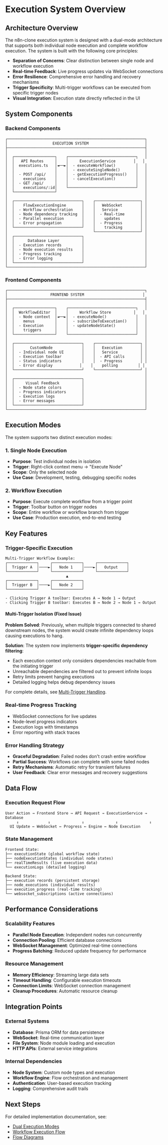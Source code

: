 # Execution System Overview

## Architecture Overview

The n8n-clone execution system is designed with a dual-mode architecture that supports both individual node execution and complete workflow execution. The system is built with the following core principles:

- **Separation of Concerns**: Clear distinction between single node and workflow execution
- **Real-time Feedback**: Live progress updates via WebSocket connections
- **Error Resilience**: Comprehensive error handling and recovery mechanisms
- **Trigger Specificity**: Multi-trigger workflows can be executed from specific trigger nodes
- **Visual Integration**: Execution state directly reflected in the UI

## System Components

### Backend Components

```
┌─────────────────────────────────────────────────────────────┐
│                    EXECUTION SYSTEM                         │
├─────────────────────────────────────────────────────────────┤
│                                                             │
│  ┌──────────────────┐    ┌──────────────────────────────┐   │
│  │   API Routes     │    │     ExecutionService        │   │
│  │  executions.ts   │◄──►│  - executeWorkflow()         │   │
│  │                  │    │  - executeSingleNode()       │   │
│  │  - POST /api/    │    │  - getExecutionProgress()    │   │
│  │    executions    │    │  - cancelExecution()         │   │
│  │  - GET /api/     │    │                              │   │
│  │    executions/:id│    └──────────────────────────────┘   │
│  └──────────────────┘                                       │
│                                                             │
│  ┌──────────────────────────────┐    ┌────────────────────┐ │
│  │    FlowExecutionEngine       │    │   WebSocket        │ │
│  │  - Workflow orchestration    │    │   Service          │ │
│  │  - Node dependency tracking  │    │  - Real-time       │ │
│  │  - Parallel execution        │    │    updates         │ │
│  │  - Error propagation         │    │  - Progress        │ │
│  └──────────────────────────────┘    │    tracking        │ │
│                                      └────────────────────┘ │
│  ┌──────────────────────────────┐                           │
│  │      Database Layer          │                           │
│  │  - Execution records         │                           │
│  │  - Node execution results    │                           │
│  │  - Progress tracking         │                           │
│  │  - Error logging             │                           │
│  └──────────────────────────────┘                           │
└─────────────────────────────────────────────────────────────┘
```

### Frontend Components

```
┌─────────────────────────────────────────────────────────────┐
│                   FRONTEND SYSTEM                          │
├─────────────────────────────────────────────────────────────┤
│                                                             │
│  ┌──────────────────┐    ┌──────────────────────────────┐   │
│  │  WorkflowEditor  │    │     Workflow Store          │   │
│  │  - Node context  │◄──►│  - executeNode()             │   │
│  │    menus         │    │  - subscribeToExecution()    │   │
│  │  - Execution     │    │  - updateNodeState()         │   │
│  │    triggers      │    │                              │   │
│  └──────────────────┘    └──────────────────────────────┘   │
│                                                             │
│  ┌──────────────────────────────┐    ┌────────────────────┐ │
│  │       CustomNode             │    │   Execution        │ │
│  │  - Individual node UI        │    │   Service          │ │
│  │  - Execution toolbar         │    │  - API calls       │ │
│  │  - Status indicators         │    │  - Progress        │ │
│  │  - Error display            │    │    polling         │ │
│  └──────────────────────────────┘    └────────────────────┘ │
│                                                             │
│  ┌──────────────────────────────┐                           │
│  │     Visual Feedback          │                           │
│  │  - Node state colors         │                           │
│  │  - Progress indicators       │                           │
│  │  - Execution logs            │                           │
│  │  - Error messages            │                           │
│  └──────────────────────────────┘                           │
└─────────────────────────────────────────────────────────────┘
```

## Execution Modes

The system supports two distinct execution modes:

### 1. Single Node Execution

- **Purpose**: Test individual nodes in isolation
- **Trigger**: Right-click context menu → "Execute Node"
- **Scope**: Only the selected node
- **Use Case**: Development, testing, debugging specific nodes

### 2. Workflow Execution

- **Purpose**: Execute complete workflow from a trigger point
- **Trigger**: Toolbar button on trigger nodes
- **Scope**: Entire workflow or workflow branch from trigger
- **Use Case**: Production execution, end-to-end testing

## Key Features

### Trigger-Specific Execution

```
Multi-Trigger Workflow Example:
┌─────────────┐     ┌─────────────┐     ┌─────────────┐
│  Trigger A  │────►│   Node 1    │────►│   Output    │
└─────────────┘     └─────────────┘     └─────────────┘
                           ▲
┌─────────────┐     ┌─────────────┐
│  Trigger B  │────►│   Node 2    │
└─────────────┘     └─────────────┘

- Clicking Trigger A toolbar: Executes A → Node 1 → Output
- Clicking Trigger B toolbar: Executes B → Node 2 → Node 1 → Output
```

#### Multi-Trigger Isolation (Fixed Issue)

**Problem Solved**: Previously, when multiple triggers connected to shared downstream nodes, the system would create infinite dependency loops causing executions to hang.

**Solution**: The system now implements **trigger-specific dependency filtering**:

- Each execution context only considers dependencies reachable from the initiating trigger
- Unreachable dependencies are filtered out to prevent infinite loops
- Retry limits prevent hanging executions
- Detailed logging helps debug dependency issues

For complete details, see [Multi-Trigger Handling](./multi-trigger-handling.md).

### Real-time Progress Tracking

- WebSocket connections for live updates
- Node-level progress indicators
- Execution logs with timestamps
- Error reporting with stack traces

### Error Handling Strategy

- **Graceful Degradation**: Failed nodes don't crash entire workflow
- **Partial Success**: Workflows can complete with some failed nodes
- **Retry Mechanisms**: Automatic retry for transient failures
- **User Feedback**: Clear error messages and recovery suggestions

## Data Flow

### Execution Request Flow

```
User Action → Frontend Store → API Request → ExecutionService → Database
     ↓             ↓              ↓              ↓              ↓
  UI Update ← WebSocket ← Progress ← Engine ← Node Execution
```

### State Management

```
Frontend State:
├── executionState (global workflow state)
├── nodeExecutionStates (individual node states)
├── realTimeResults (live execution data)
└── executionLogs (detailed logging)

Backend State:
├── execution records (persistent storage)
├── node_executions (individual results)
├── execution_progress (real-time tracking)
└── websocket_subscriptions (active connections)
```

## Performance Considerations

### Scalability Features

- **Parallel Node Execution**: Independent nodes run concurrently
- **Connection Pooling**: Efficient database connections
- **WebSocket Management**: Optimized real-time connections
- **Progress Batching**: Reduced update frequency for performance

### Resource Management

- **Memory Efficiency**: Streaming large data sets
- **Timeout Handling**: Configurable execution timeouts
- **Connection Limits**: WebSocket connection management
- **Cleanup Procedures**: Automatic resource cleanup

## Integration Points

### External Systems

- **Database**: Prisma ORM for data persistence
- **WebSocket**: Real-time communication layer
- **File System**: Node module loading and execution
- **HTTP APIs**: External service integrations

### Internal Dependencies

- **Node System**: Custom node types and execution
- **Workflow Engine**: Flow orchestration and management
- **Authentication**: User-based execution tracking
- **Logging**: Comprehensive audit trails

## Next Steps

For detailed implementation documentation, see:

- [Dual Execution Modes](./dual-execution-modes.md)
- [Workflow Execution Flow](./workflow-execution-flow.md)
- [Flow Diagrams](./flow-diagrams/)
